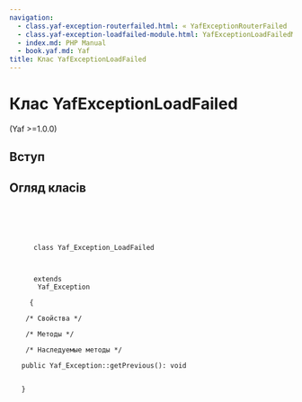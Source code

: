```yaml
---
navigation:
  - class.yaf-exception-routerfailed.html: « YafExceptionRouterFailed
  - class.yaf-exception-loadfailed-module.html: YafExceptionLoadFailedModule »
  - index.md: PHP Manual
  - book.yaf.md: Yaf
title: Клас YafExceptionLoadFailed
---
```

# Клас YafExceptionLoadFailed

(Yaf >=1.0.0)

## Вступ

## Огляд класів

```classsynopsis


    
    
     
      class Yaf_Exception_LoadFailed
     

     
      extends
       Yaf_Exception
     
     {
    
    /* Свойства */

    /* Методы */

    /* Наследуемые методы */
    
   public Yaf_Exception::getPrevious(): void


   }
```

